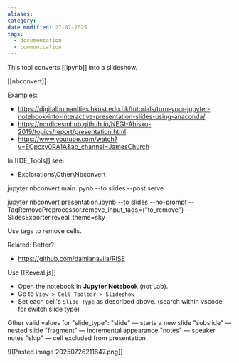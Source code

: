 ```yaml
---
aliases: 
category: 
date modified: 27-07-2025
tags:
  - documentation
  - communication
---
```

This tool converts [[ipynb]] into a slideshow.

[[nbconvert]]

Examples:
- https://digitalhumanities.hkust.edu.hk/tutorials/turn-your-jupyter-notebook-into-interactive-presentation-slides-using-anaconda/
- https://nordicesmhub.github.io/NEGI-Abisko-2019/topics/report/presentation.html
- https://www.youtube.com/watch?v=EOpcxy0RA1A&ab_channel=JamesChurch

In [[DE_Tools]] see:
- Explorations\Other\Nbconvert

jupyter nbconvert main.ipynb --to slides --post serve

jupyter nbconvert presentation.ipynb --to slides --no-prompt --TagRemovePreprocessor.remove_input_tags={\"to_remove\"} --SlidesExporter.reveal_theme=sky

Use tags to remove cells.

Related: Better?
- https://github.com/damianavila/RISE

Use [[Reveal.js]]
- Open the notebook in **Jupyter Notebook** (not Lab).
- Go to `View > Cell Toolbar > Slideshow`
- Set each cell's `Slide Type` as described above. (search within vscode for switch slide type)

Other valid values for "slide_type":
"slide" — starts a new slide
"subslide" — nested slide
"fragment" — incremental appearance
"notes" — speaker notes
"skip" — cell excluded from presentation


![[Pasted image 20250726211647.png]]